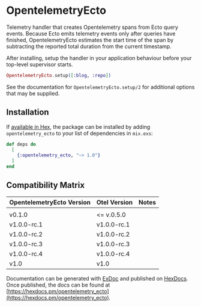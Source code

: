 # OpentelemetryEcto

Telemetry handler that creates Opentelemetry spans from Ecto query events. Because
Ecto emits telemetry events only after queries have finished, OpentelemetryEcto
estimates the start time of the span by subtracting the reported total duration
from the current timestamp.

After installing, setup the handler in your application behaviour before your
top-level supervisor starts.

```elixir
OpentelemetryEcto.setup([:blog, :repo])
```

See the documentation for `OpentelemetryEcto.setup/2` for additional options that
may be supplied.

## Installation

If [available in Hex](https://hex.pm/docs/publish), the package can be installed
by adding `opentelemetry_ecto` to your list of dependencies in `mix.exs`:

```elixir
def deps do
  [
    {:opentelemetry_ecto, "~> 1.0"}
  ]
end
```

## Compatibility Matrix

| OpentelemetryEcto Version | Otel Version | Notes |
| :------------------------ | :----------- | :---- |
|                           |              |       |
| v0.1.0                    | <= v.0.5.0   |       |
| v1.0.0-rc.1               | v1.0.0-rc.1  |       |
| v1.0.0-rc.2               | v1.0.0-rc.2  |       |
| v1.0.0-rc.3               | v1.0.0-rc.3  |       |
| v1.0.0-rc.4               | v1.0.0-rc.4  |       |
| v1.0                      | v1.0         |       |

Documentation can be generated with [ExDoc](https://github.com/elixir-lang/ex_doc)
and published on [HexDocs](https://hexdocs.pm). Once published, the docs can
be found at [https://hexdocs.pm/opentelemetry_ecto](https://hexdocs.pm/opentelemetry_ecto).

